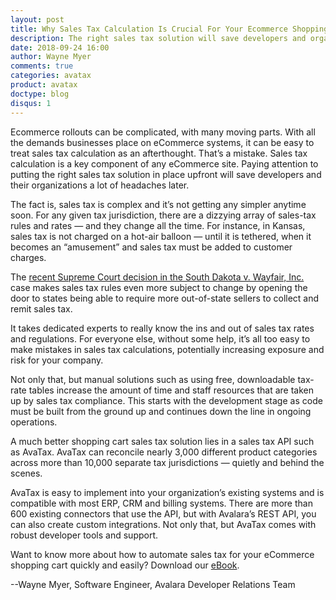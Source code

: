 ```yaml
---
layout: post
title: Why Sales Tax Calculation Is Crucial For Your Ecommerce Shopping Cart
description: The right sales tax solution will save developers and organizations headaches.
date: 2018-09-24 16:00
author: Wayne Myer
comments: true
categories: avatax
product: avatax
doctype: blog
disqus: 1
---
```


Ecommerce rollouts can be complicated, with many moving parts. With all the demands businesses place on eCommerce systems, it can be easy to treat sales tax calculation as an afterthought. That’s a mistake. Sales tax calculation is a key component of any eCommerce site. Paying attention to putting the right sales tax solution in place upfront will save developers and their organizations a lot of headaches later. 

The fact is, sales tax is complex and it’s not getting any simpler anytime soon. For any given tax jurisdiction, there are a dizzying array of sales-tax rules and rates — and they change all the time. For instance, in Kansas, sales tax is not charged on a hot-air balloon — until it is tethered, when it becomes an “amusement” and sales tax must be added to customer charges.

The <a href="https://www.avalara.com/us/en/learn/sales-tax/South-Dakota-Wayfair.html" target="_blank">recent Supreme Court decision in the South Dakota v. Wayfair, Inc.</a> case makes sales tax rules even more subject to change by opening the door to states being able to require more out-of-state sellers to collect and remit sales tax.

It takes dedicated experts to really know the ins and out of sales tax rates and regulations. For everyone else, without some help, it’s all too easy to make mistakes in sales tax calculations, potentially increasing exposure and risk for your company. 

Not only that, but manual solutions such as using free, downloadable tax-rate tables increase the amount of time and staff resources that are taken up by sales tax compliance. This starts with the development stage as code must be built from the ground up and continues down the line in ongoing operations.

A much better shopping cart sales tax solution lies in a sales tax API such as AvaTax.  AvaTax can reconcile nearly 3,000 different product categories across more than 10,000 separate tax jurisdictions — quietly and behind the scenes.

AvaTax is easy to implement into your organization’s existing systems and is compatible with most ERP, CRM and billing systems. There are more than 600 existing connectors that use the API, but with Avalara’s REST API, you can also create custom integrations. Not only that, but AvaTax comes with robust developer tools and support.

Want to know more about how to automate sales tax for your eCommerce shopping cart quickly and easily? Download our <a href="https://simplify.avalara.com/ecommerce-sales-tax-compliance-nf/?CampaignID=7010b0000018wxW" target="_blank">eBook</a>.

--Wayne Myer, Software Engineer, Avalara Developer Relations Team